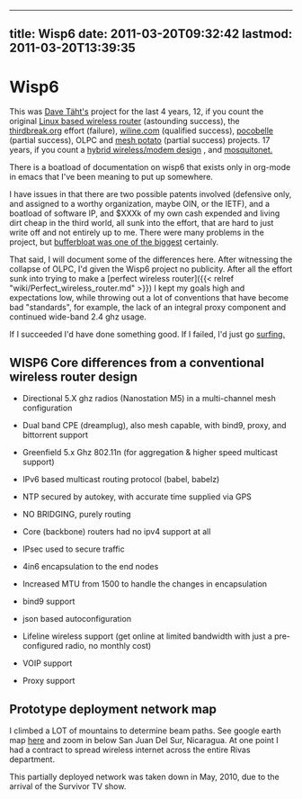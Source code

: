 
---
title: Wisp6
date: 2011-03-20T09:32:42
lastmod: 2011-03-20T13:39:35
---
Wisp6
=====

This was [Dave Täht's](http://www.taht.net) project for the last 4
years, 12, if you count the original [Linux based wireless
router](http://the-edge.blogspot.com/2010/10/who-invented-embedded-linux-based.html)
(astounding success), the
[thirdbreak.org](http://replay.waybackmachine.org/20030218111947/http://www.thirdbreak.org/)
effort (failure), [wiline.com](http://www.wiline.com) (qualified
success),
[pocobelle](http://the-edge.blogspot.com/search/label/pocobelle)
(partial success), OLPC and [mesh
potato](http://www.villagetelco.org/about/mesh-potato/mesh-potato-faq/)
(partial success) projects. 17 years, if you count a [hybrid
wireless/modem
design](http://waybackmachine.org/19990215000000*/http://directnet1.net/index.html)
, and [mosquitonet.](http://www.qsl.net/n9zia/metricom/rico.html)

There is a boatload of documentation on wisp6 that exists only in
org-mode in emacs that I've been meaning to put up somewhere.

I have issues in that there are two possible patents involved (defensive
only, and assigned to a worthy organization, maybe OIN, or the IETF),
and a boatload of software IP, and \$XXXk of my own cash expended and
living dirt cheap in the third world, all sunk into the effort, that are
hard to just write off and not entirely up to me. There were many
problems in the project, but [bufferbloat was one of the
biggest](http://the-edge.blogspot.com/2011/03/beating-my-bloat.html)
certainly.

That said, I will document some of the differences here. After
witnessing the collapse of OLPC, I'd given the Wisp6 project no
publicity. After all the effort sunk into trying to make a [perfect wireless router]({{< relref "wiki/Perfect_wireless_router.md" >}}) I kept my goals high and expectations low, while
throwing out a lot of conventions that have become bad "standards", for
example, the lack of an integral proxy component and continued wide-band
2.4 ghz usage.

If I succeeded I'd have done something good. If I failed, I'd just go
[surfing.](http://www.nicaraguasurfreport.com/reportlist.php?id_secc=25)

WISP6 Core differences from a conventional wireless router design
-----------------------------------------------------------------

-   Directional 5.X ghz radios (Nanostation M5) in a multi-channel mesh
    configuration

<!-- -->

-   Dual band CPE (dreamplug), also mesh capable, with bind9, proxy, and
    bittorrent support

<!-- -->

-   Greenfield 5.x Ghz 802.11n (for aggregation & higher speed
    multicast support)

<!-- -->

-   IPv6 based multicast routing protocol (babel, babelz)

<!-- -->

-   NTP secured by autokey, with accurate time supplied via GPS

<!-- -->

-   NO BRIDGING, purely routing

<!-- -->

-   Core (backbone) routers had no ipv4 support at all

<!-- -->

-   IPsec used to secure traffic

<!-- -->

-   4in6 encapsulation to the end nodes

<!-- -->

-   Increased MTU from 1500 to handle the changes in encapsulation

<!-- -->

-   bind9 support

<!-- -->

-   json based autoconfiguration

<!-- -->

-   Lifeline wireless support (get online at limited bandwidth with just
    a pre-configured radio, no monthly cost)

<!-- -->

-   VOIP support

<!-- -->

-   Proxy support

Prototype deployment network map
--------------------------------

I climbed a LOT of mountains to determine beam paths. See google earth
map [here](http://www.teklibre.com/~d/b4barrios10.kml) and zoom in below
San Juan Del Sur, Nicaragua. At one point I had a contract to spread
wireless internet across the entire Rivas department.

This partially deployed network was taken down in May, 2010, due to the
arrival of the Survivor TV show.

